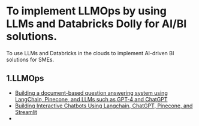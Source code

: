 # To implement LLMOps by using LLMs and Databricks Dolly for AI/BI solutions.

To use LLMs and Databricks in the clouds to implement AI-driven BI solutions for SMEs.

## 1.LLMOps 
  - <a href="https://colab.research.google.com/drive/1ONIJ1C6RswvuzvhDtYJEqDkUVxKbVMxO?usp=drive_link">Building a document-based question answering system using LangChain, Pinecone, and LLMs such as GPT-4 and ChatGPT</a>
  - <a href="https://colab.research.google.com/drive/1NUHs8QhVZ1xCiPXRqXHne-nt60LRjBQX?usp=drive_link">Building Interactive Chatbots Using Langchain, ChatGPT, Pinecone, and Streamlit</a>
  - 
